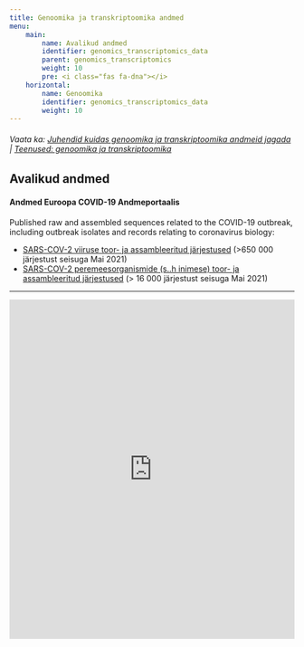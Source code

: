 ```yaml
---
title: Genoomika ja transkriptoomika andmed
menu:
    main:
        name: Avalikud andmed
        identifier: genomics_transcriptomics_data
        parent: genomics_transcriptomics
        weight: 10
        pre: <i class="fas fa-dna"></i>
    horizontal:
        name: Genoomika
        identifier: genomics_transcriptomics_data
        weight: 10
---
```


###### Vaata ka: [Juhendid kuidas genoomika ja transkriptoomika andmeid jagada](../guidelines) | [Teenused: genoomika ja transkriptoomika](../services)

## Avalikud andmed

#### Andmed Euroopa COVID-19 Andmeportaalis

Published raw and assembled sequences related to the COVID-19 outbreak, including outbreak isolates and records relating to coronavirus biology:

* [SARS-COV-2 viiruse toor- ja assambleeritud järjestused](https://www.covid19dataportal.org/sequences?db=embl-covid19) (>650 000 järjestust seisuga Mai 2021)
* [SARS-COV-2 peremeesorganismide (s..h inimese) toor- ja assambleeritud järjestused](https://www.covid19dataportal.org/host-sequences?db=hostSequences) (> 16 000 järjestust seisuga Mai 2021)

---

<iframe width="100%" height="600" frameborder="0" src="https://observablehq.com/embed/800635af3a9fb963?cell=*&variants=https://data.hyphy.org/web/SARS-CoV-2/COG-UK/estonia.tsv.gz&meta=https://data.hyphy.org/web/SARS-CoV-2/COG-UK/meta-estonia.tsv.gz&title=Estonian&lang=et"></iframe>

